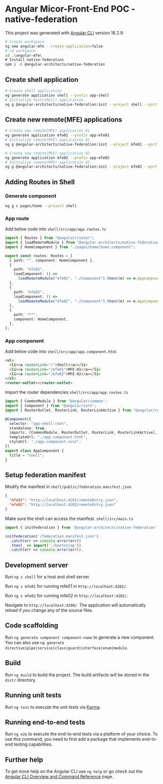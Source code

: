 # Angular Micor-Front-End POC - native-federation

This project was generated with [Angular CLI](https://github.com/angular/angular-cli) version 18.2.9.

```bash
# Create workspace
ng new angular-mfe --create-application=false
# cd workspace
cd .\angular-mfe\
# Install native-federation
npm i -D @angular-architects/native-federation
```

## Create shell application

```bash
# Create shell application
ng generate application shell --prefix app-shell
# Initialize host(shell) application
ng g @angular-architects/native-federation:init --project shell --port 4200 --type dynamic-host
```

## Create new remote(MFE) applications

```bash
# Create new remote(MFE) application 01
ng generate application mfe01 --prefix app-mfe01
# Initialize remote(MFE) application 01
ng g @angular-architects/native-federation:init --project mfe01 --port 4201 --type remote

# Create new remote(MFE) application 02
ng generate application mfe02 --prefix app-mfe02
# Initialize remote(MFE) application 02
ng g @angular-architects/native-federation:init --project mfe02 --port 4202 --type remote
```

## Adding Routes in Shell

### Generate component

```bash
ng g c pages/home --project shell
```

### App route

Add below code into `shell/src/app/app.routes.ts`

```typescript
import { Routes } from "@angular/router";
import { loadRemoteModule } from "@angular-architects/native-federation";
import { HomeComponent } from "./pages/home/home.component";

export const routes: Routes = [
  { path: "", component: HomeComponent },
  {
    path: "mfe01",
    loadComponent: () =>
      loadRemoteModule("mfe01", "./Component").then((m) => m.AppComponent),
  },
  {
    path: "mfe02",
    loadComponent: () =>
      loadRemoteModule("mfe02", "./Component").then((m) => m.AppComponent),
  },
  {
    path: "**",
    component: HomeComponent,
  },
];
```

### App component

Add below code into `shell/src/app/app.component.html`

```html
<ul>
  <li><a routerLink="/">Shell</a></li>
  <li><a routerLink="/mfe01">MFE-01</a></li>
  <li><a routerLink="/mfe02">MFE-02</a></li>
</ul>
<router-outlet></router-outlet>
```

Import the router dependencies `shell/src/app/app.routes.ts`

```typescript
import { CommonModule } from "@angular/common";
import { Component } from "@angular/core";
import { RouterOutlet, RouterLink, RouterLinkActive } from "@angular/router";

@Component({
  selector: "app-shell-root",
  standalone: true,
  imports: [CommonModule, RouterOutlet, RouterLink, RouterLinkActive],
  templateUrl: "./app.component.html",
  styleUrl: "./app.component.scss",
})
export class AppComponent {
  title = "shell";
}
```

## Setup federation manifest

Modify the manifest in `shell/public/federation.manifest.json`

```json
{
  "mfe01": "http://localhost:4201/remoteEntry.json",
  "mfe02": "http://localhost:4202/remoteEntry.json"
}
```

Make sure the shell can access the manifest. `shell/src/main.ts`

```typescript
import { initFederation } from '@angular-architects/native-federation';

initFederation('/federation.manifest.json')
  .catch(err => console.error(err))
  .then(_ => import('./bootstrap'))
  .catch(err => console.error(err));
```

## Development server

Run `ng s shell` for a host and shell server.

Run `ng s mfe01` for running mfe01 in `http://localhost:4201/`.

Run `ng s mfe02` for running mfe02 in `http://localhost:4202/`.

Navigate to `http://localhost:4200/`. The application will automatically reload if you change any of the source files.

## Code scaffolding

Run `ng generate component component-name` to generate a new component. You can also use `ng generate directive|pipe|service|class|guard|interface|enum|module`.

## Build

Run `ng build` to build the project. The build artifacts will be stored in the `dist/` directory.

## Running unit tests

Run `ng test` to execute the unit tests via [Karma](https://karma-runner.github.io).

## Running end-to-end tests

Run `ng e2e` to execute the end-to-end tests via a platform of your choice. To use this command, you need to first add a package that implements end-to-end testing capabilities.

## Further help

To get more help on the Angular CLI use `ng help` or go check out the [Angular CLI Overview and Command Reference](https://angular.dev/tools/cli) page.
